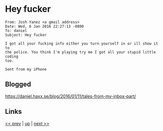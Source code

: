 # Hey fucker

    From: Josh Yanez <a gmail address>
    Date: Wed, 6 Jan 2016 22:27:13 -0800
    To: daniel
    Subject: Hey fucker

    I got all your fucking info either you turn yourself in or ill show it to
    the police. You think I'm playing try me I got all your stupid little coding
    too.

    Sent from my iPhone

## Blogged

<https://daniel.haxx.se/blog/2016/01/11/tales-from-my-inbox-part/>

## Links

[<< prev](../2015/2015-11-05.md) | [up](../) | [next >> ](2016-01-19.md)
